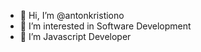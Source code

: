 - 👋 Hi, I’m @antonkristiono
- 👀 I’m interested in Software Development
- 🌱 I’m Javascript Developer

<!---
antonkristiono/antonkristiono is a ✨ special ✨ repository because its `README.md` (this file) appears on your GitHub profile.
You can click the Preview link to take a look at your changes.
--->
